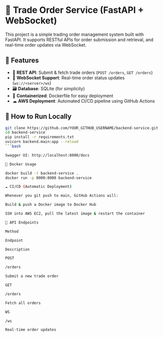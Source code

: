 # 🚀 Trade Order Service (FastAPI + WebSocket)

This project is a simple trading order management system built with FastAPI. It supports RESTful APIs for order submission and retrieval, and real-time order updates via WebSocket.

## 📌 Features

- 📝 **REST API**: Submit & fetch trade orders (`POST /orders`, `GET /orders`)
- 🔄 **WebSocket Support**: Real-time order status updates (`ws://<server>/ws`)
- 🗃 **Database**: SQLite (for simplicity)
- 🐳 **Containerized**: Dockerfile for easy deployment
- ☁ **AWS Deployment**: Automated CI/CD pipeline using GitHub Actions

## 🚀 How to Run Locally
```bash
git clone https://github.com/YOUR_GITHUB_USERNAME/backend-service.git
cd backend-service
pip install -r requirements.txt
uvicorn backend.main:app --reload
```bash

Swagger UI: http://localhost:8000/docs

🐛 Docker Usage

docker build -t backend-service .
docker run -p 8000:8000 backend-service

☁ CI/CD (Automatic Deployment)

Whenever you git push to main, GitHub Actions will:

Build & push a Docker image to Docker Hub

SSH into AWS EC2, pull the latest image & restart the container

📄 API Endpoints

Method

Endpoint

Description

POST

/orders

Submit a new trade order

GET

/orders

Fetch all orders

WS

/ws

Real-time order updates

